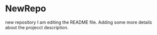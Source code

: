 # NewRepo
new repository
I am editing the README file. Adding some more details about the projecct description.
